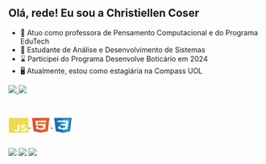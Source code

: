 ## Olá, rede! Eu sou a Christiellen Coser

- 🔭 Atuo como professora de Pensamento Computacional e do Programa EduTech
- 🌱 Estudante de Análise e Desenvolvimento de Sistemas
- ⌛ Participei do Programa Desenvolve Boticário em 2024
- 🖥️ Atualmente, estou como estagiária na Compass UOL

<div>
  <a href="https://github.com/cmcoser">
  <img height="180em" src="https://github-readme-stats.vercel.app/api?username=cmcoser&show_icons=true&theme=tokyonight&include_all_commits=true&count_private=true"/>
  <img height="180em" src="https://github-readme-stats.vercel.app/api/top-langs/?username=cmcoser&layout=compact&langs_count=16&theme=tokyonight"/>
</div>

##

<div style="display: inline_block"><br>
  <img align="center" alt="Rafa-Js" height="30" width="40" src="https://raw.githubusercontent.com/devicons/devicon/master/icons/javascript/javascript-plain.svg">
  <img align="center" alt="Rafa-HTML" height="30" width="40" src="https://raw.githubusercontent.com/devicons/devicon/master/icons/html5/html5-original.svg">
  <img align="center" alt="Rafa-CSS" height="30" width="40" src="https://raw.githubusercontent.com/devicons/devicon/master/icons/css3/css3-original.svg">
</div>

##

<div>
  <a href="https://www.instagram.com/chrismacoser/" target="_blank"><img src="https://img.shields.io/badge/-Instagram-%23E4405F?style=for-the-badge&logo=instagram&logoColor=white" target="_blank"></a>
  <a href = "mailto:christiellencoser@gmail.com"><img src="https://img.shields.io/badge/-Gmail-%23333?style=for-the-badge&logo=gmail&logoColor=white" target="_blank"></a>
  <a href="https://www.linkedin.com/in/christiellen-c-4022461b9/" target="_blank"><img src="https://img.shields.io/badge/-LinkedIn-%230077B5?style=for-the-badge&logo=linkedin&logoColor=white" target="_blank"></a> 
</div>
